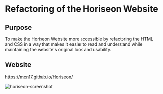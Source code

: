 # Refactoring of the Horiseon Website

## Purpose
To make the Horiseon Website more accessible by refactoring the HTML and CSS in a way that makes it easier to read and understand while maintaining the website's original look and usability.

## Website
https://mcn17.github.io/Horiseon/


![horiseon-screenshot](https://user-images.githubusercontent.com/104735194/171298009-b69940b6-bc44-4ddf-90da-434f04d11b07.png)




